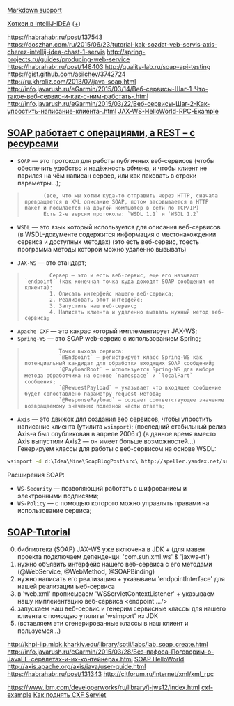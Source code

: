 [Markdown support](https://daringfireball.net/projects/markdown/syntax)

[Хоткеи в IntelliJ-IDEA](https://juja.com.ua/java/ide/intellij-idea-hotkeys) ([+](http://eax.me/intellij-idea-hotkeys))



https://habrahabr.ru/post/137543
https://doszhan.com/ru/2015/06/23/tutorial-kak-sozdat-veb-servis-axis-cherez-intellij-idea-chast-1-servis
http://spring-projects.ru/guides/producing-web-service
https://habrahabr.ru/post/148403
http://quality-lab.ru/soap-api-testing
https://gist.github.com/asilchev/3742724
http://ru.khroliz.com/2013/07/java-soap.html
http://info.javarush.ru/eGarmin/2015/03/14/Веб-сервисы-Шаг-1-Что-такое-веб-сервис-и-как-с-ним-работать-.html
http://info.javarush.ru/eGarmin/2015/03/22/Веб-сервисы-Шаг-2-Как-упростить-написание-клиента-.html
[JAX-WS-HelloWorld-RPC-Example](https://www.mkyong.com/webservices/jax-ws/jax-ws-hello-world-example)

[SOAP работает с операциями, а REST – с ресурсами](https://habrahabr.ru/post/131343)
---
* `SOAP` — это протокол для работы публичных веб-сервисов (чтобы обеспечить удобство и надёжность обмена, и чтобы клиент не парился на чём написан сервер, или как паковать в строки параметры...);
>           (все, что мы хотим куда-то отправить через HTTP, сначала превращается в XML описание SOAP, потом засовывается в HTTP пакет и посылается на другой компьютер в сети по TCP/IP)
>           Есть 2-е версии протокола: `WSDL 1.1` и `WSDL 1.2`
* `WSDL` — это язык который используется для описания веб-сервисов (в WSDL-документе содержится информация о местонахождении сервиса и доступных методах)
            (это есть веб-сервис, тоесть программа методы которой можно удаленно вызывать)

* `JAX-WS` — это стандарт;
>             Сервер – это и есть веб-сервис, еще его называют `endpoint` (как конечная точка куда доходят SOAP сообщения от клиента):
>             1. Описать интерфейс нашего веб-сервиса;
>             2. Реализовать этот интерфейс;
>             3. Запустить наш веб-сервис;
>             4. Написать клиента и удаленно вызвать нужный метод веб-сервиса;
* `Apache CXF` — это какрас который имплементирует JAX-WS;
* `Spring-WS` — это SOAP web-сервис с использованием Spring;
>                Точки выхода сервиса:
>                `@Endpoint` — регистрирует класс Spring-WS как потенциальный кандидат для обработки входящих SOAP сообщений;
>                `@PayloadRoot` — используется Spring-WS для выбора метода обработчика на основе `namespace` и `localPart` сообщения;
>                `@RewuestPayload` — указывает что входящее сообщение будет сопоставлено параметру request-метода;
>                `@ResponsePayload` — создает соответствующее значение возвращаемому значению полезной части ответа; 
* `Axis` — это движок для создания веб сервисов, чтобы упростить написание клиента (утилита `wsimport`);
            (последний стабильный релиз Axis-а был опубликован в апреле 2006 г)
            (в данное время вместо Axis выпустили Axis2 — он имеет больше возможностей...)
            Генерируем классы для работы с веб-сервисом на основе WSDL:
```bash
wsimport -d d:\Idea\Mine\SoapBlogPost\src\ http://speller.yandex.net/services/spellservice?WSDL -Xnocompile
```

Расширения SOAP:
* `WS-Security` — позволяющий работать с шифрованием и электронными подписями;
* `WS-Policy` — с помощью которого можно управлять правами на использование сервиса;


[SOAP-Tutorial](https://github.com/Home-SOAP/tutorial)
---
0. библиотека (SOAP) JAX-WS уже включена в JDK + (для мавен проекта подключаем депенденци: 'com.sun.xml.ws' & 'jaxws-rt')
1. нужно объявить интерфейс нашего веб-сервиса с его методами (@WebService, @WebMethod, @SOAPBinding)  
2. нужно написать его реализацию + указываем 'endpointInterface' для нашей реализации ыеб-сервиса
3. в 'web.xml' прописываем <listener> 'WSServletContextListener' + указываем нашу имплеиентацию веб-сервиса <endpoint .../>
4. запускаем наш веб-сервис и генерим сервисные классы для нашего клиента с помощью утилиты 'wsimport' из JDK
5. (вставляем эти сгенерированные классы в наш клиент и пользуемся...)

http://khpi-iip.mipk.kharkiv.edu/library/sotii/labs/lab_soap_create.html
http://info.javarush.ru/eGarmin/2015/03/28/Без-пафоса-Поговорим-о-JavaEE-сервлетах-и-их-контейнерах.html
[SOAP HelloWorld](http://javastudy.ru/web-services/soap-java-hello-world-example)
http://axis.apache.org/axis/java/user-guide.html
https://habrahabr.ru/post/131343
http://citforum.ru/internet/xml/xml_rpc

https://www.ibm.com/developerworks/ru/library/j-jws12/index.html
[cxf-example](https://github.com/ExampleDriven/cxf-example/blob/master/src/main/webapp/WEB-INF/web.xml)
[Как поднять CXF Servlet](http://dev-blogs.com/cxfservlet)


